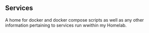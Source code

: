 ## Services

A home for docker and docker compose scripts as well as any other information pertaining to services run wwithin my Homelab.
